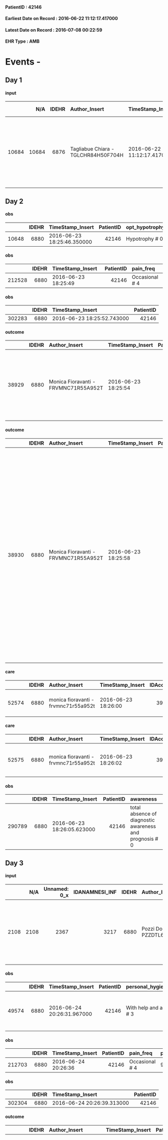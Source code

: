 
#### PatientID : 42146
#### Earliest Date on Record : 2016-06-22 11:12:17.417000
#### Latest Date on Record : 2016-07-08 00:22:59
#### EHR Type : AMB

# Events - 

## Day 1

#### input
|       |    N/A |   IDEHR | Author_Insert                       | TimeStamp_Insert           | EHRType   |   PatientID |   IDDigitalSignDocument | persone_vicine   |   Unnamed: 0_x.1 |   IDANAMNESI_SOCIALE | Patient   | FamigliaAltro   | Paziente_T   | FamigliaAltro_T   |   Non_Rilevabile_x.1 | Note_Non_Rilevabile_x.1   | opt_Problemi   | Note_I                                          | chk_contr_sintomi   | opt_paziente_a   | opt_famiglia_a   | opt_adeguatezza   | opt_paziente_solo   | opt_presente_assente   | Presenza_minori   | Caregiver_principale   | opt_capacita     | ds_familiari_coinv                                                                                                                              | opt_necessario   | opt_presente   | opt_risorse_ec   | opt_paziente_psi   | opt_Ins_vol   | opt_esenzione   | opt_inv_civile   |   invalidita_perc |   ds_codice_es | Needs     | Fragility   | opt_disponibilita_f   | opt_indennita_acc   | opt_legge   | opt_famiglia_psi   | opt_disponibilit_paz   |
|------:|-------:|--------:|:------------------------------------|:---------------------------|:----------|------------:|------------------------:|:-----------------|-----------------:|---------------------:|:----------|:----------------|:-------------|:------------------|---------------------:|:--------------------------|:---------------|:------------------------------------------------|:--------------------|:-----------------|:-----------------|:------------------|:--------------------|:-----------------------|:------------------|:-----------------------|:-----------------|:------------------------------------------------------------------------------------------------------------------------------------------------|:-----------------|:---------------|:-----------------|:-------------------|:--------------|:----------------|:-----------------|------------------:|---------------:|:----------|:------------|:----------------------|:--------------------|:------------|:-------------------|:-----------------------|
| 10684 |  10684 |    6876 | Tagliabue Chiara - TGLCHR84H50F704H | 2016-06-22 11:12:17.417000 | AMB       |       42146 |                  403131 | N/A              |             3544 |                 2302 | No#0      | Si#1            | No#0         | Si#1              |                    0 | NR                        | Si#1           | La paziente sa di avere un problema di calcoli. | controllo sintomi#0 | Indefinite#2     | Congruenti#1     | Si#1              | Si#1                | Presente#1             | No#0              | caregiver              | Incrementabile#1 | Due figli: Antonella, coniugata con figli, vive a Lissone e collabora all'assistenza, Giorgio abita nello stesso stabile, lavora a tempo pieno. | Si#1             | Si#1           | Adeguate#1       | No#0               | No#0          | Si#1            | Si#1             |               100 |             48 | Clinici#0 | nessuna#0   | Si#1                  | No#0                | No#0        | No#0               | Si#1                   |


## Day 2

#### obs
|       |   IDEHR | TimeStamp_Insert           |   PatientID | opt_hypotrophy   | chk_eloquence     | asthenia     | cachexia     | body_temp    | agitation_behavior_freq   | mood        | cognitive_state           |
|------:|--------:|:---------------------------|------------:|:-----------------|:------------------|:-------------|:-------------|:-------------|:--------------------------|:------------|:--------------------------|
| 10648 |    6880 | 2016-06-23 18:25:46.350000 |       42146 | Hypotrophy # 0   | fluent speech # 0 | Moderate # 2 | cachexia # 0 | Apyrexia # 0 | quiet # 0                 | Apathy # 00 | continuously confused # 1 |

#### obs
|        |   IDEHR | TimeStamp_Insert    |   PatientID | pain_freq      |
|-------:|--------:|:--------------------|------------:|:---------------|
| 212528 |    6880 | 2016-06-23 18:25:49 |       42146 | Occasional # 4 |

#### obs
|        |   IDEHR | TimeStamp_Insert           |   PatientID |
|-------:|--------:|:---------------------------|------------:|
| 302283 |    6880 | 2016-06-23 18:25:52.743000 |       42146 |

#### outcome
|       |   IDEHR | Author_Insert                        | TimeStamp_Insert    |   PatientID |   IDDigitalSignDocument |   IDPAI_VIDAS | opt_problem                           |   opt_problem_num | opt_obiettivo                                                           |   opt_obiettivo_num | opt_stato_problema   |   opt_stato_problema_num | opt_interventi                                                                                                                        |   opt_interventi_num |
|------:|--------:|:-------------------------------------|:--------------------|------------:|------------------------:|--------------:|:--------------------------------------|------------------:|:------------------------------------------------------------------------|--------------------:|:---------------------|-------------------------:|:--------------------------------------------------------------------------------------------------------------------------------------|---------------------:|
| 38929 |    6880 | Monica Fioravanti - FRVMNC71R55A952T | 2016-06-23 18:25:54 |       42146 |                  404931 |         41010 | Nutrition / Hydration inadequate # 34 |                 4 | The patient does not avr√ † ¬ † episodes of emesis and / or nausea # 72 |                   4 | Open Problem # 1     |                        1 | PAI implementation - Putting the patient in a safe position # 600; Counseling - Sharing with the caregiver the therapeutic path # 606 |                    4 |

#### outcome
|       |   IDEHR | Author_Insert                        | TimeStamp_Insert    |   PatientID |   IDDigitalSignDocument |   IDPAI_VIDAS | opt_problem                                                            |   opt_problem_num | opt_obiettivo                                               |   opt_obiettivo_num | opt_stato_problema   |   opt_stato_problema_num | opt_interventi                                                                                                                                                                                                                                                                                                                                                                                                |   opt_interventi_num |
|------:|--------:|:-------------------------------------|:--------------------|------------:|------------------------:|--------------:|:-----------------------------------------------------------------------|------------------:|:------------------------------------------------------------|--------------------:|:---------------------|-------------------------:|:--------------------------------------------------------------------------------------------------------------------------------------------------------------------------------------------------------------------------------------------------------------------------------------------------------------------------------------------------------------------------------------------------------------|---------------------:|
| 38930 |    6880 | Monica Fioravanti - FRVMNC71R55A952T | 2016-06-23 18:25:58 |       42146 |                  404932 |         41011 | Alteration of comfort associated with chronic pain and / or acute # 29 |                 2 | The patient riferir√ † ¬ † a satisfactory pain control # 56 |                   1 | Open Problem # 1     |                        1 | Implementation PAI - Administer drugs correctly according to prescription # 442; Implementation of PAI - Evaluate the effectiveness of drug administration # 443; Counseling - Share with the caregiver the therapeutic path # 445; Educational - educate the caregiver / patient to recognize / treat the symptom # 446; Informational - Informing the patient / caregiver of the need to maintain QoL # 448 |                    4 |

#### care
|       |   IDEHR | Author_Insert                        | TimeStamp_Insert    |   IDAccess | EHRType   |   PatientID |   IDTERAPIE_OUTPAT_VIDAS | ds_dose   | opt_via_di_somm   | ds_ora   | dt_data_inizio      |   opt_pregressa |   opt_somm_terapia |   opt_estemporanea |   opt_termina |   opt_somm_in_pompa | opt_farmaco                                   |
|------:|--------:|:-------------------------------------|:--------------------|-----------:|:----------|------------:|-------------------------:|:----------|:------------------|:---------|:--------------------|----------------:|-------------------:|-------------------:|--------------:|--------------------:|:----------------------------------------------|
| 52574 |    6880 | monica fioravanti - frvmnc71r55a952t | 2016-06-23 18:26:00 |      39057 | amb       |       42146 |                    30180 | 1 cp      | oral # 0 = 0      | 21 # 21  | 2016-06-23 00:00:00 |               0 |                  0 |                  0 |             0 |                   0 | hydroxyzine (atarax 25 mg tablets rev) # 1879 |

#### care
|       |   IDEHR | Author_Insert                        | TimeStamp_Insert    |   IDAccess | EHRType   |   PatientID |   IDTERAPIE_OUTPAT_VIDAS | ds_dose   | opt_via_di_somm   | ds_ora          | dt_data_inizio      |   opt_pregressa |   opt_somm_terapia |   opt_estemporanea |   opt_termina |   opt_somm_in_pompa | opt_farmaco                                               |
|------:|--------:|:-------------------------------------|:--------------------|-----------:|:----------|------------:|-------------------------:|:----------|:------------------|:----------------|:--------------------|----------------:|-------------------:|-------------------:|--------------:|--------------------:|:----------------------------------------------------------|
| 52575 |    6880 | monica fioravanti - frvmnc71r55a952t | 2016-06-23 18:26:02 |      39057 | amb       |       42146 |                    30181 | 1 cp      | oral # 0 = 0      | 09 # 9; 21 # 21 | 2016-06-23 00:00:00 |               0 |                  0 |                  0 |             0 |                   0 | oxycodone / naloxone (targin 10 + 5 mg tablets rp) # 1622 |

#### obs
|        |   IDEHR | TimeStamp_Insert           |   PatientID | awareness                                               |
|-------:|--------:|:---------------------------|------------:|:--------------------------------------------------------|
| 290789 |    6880 | 2016-06-23 18:26:05.623000 |       42146 | total absence of diagnostic awareness and prognosis # 0 |


## Day 3

#### input
|      |    N/A |   Unnamed: 0_x |   IDANAMNESI_INF |   IDEHR | Author_Insert                      | TimeStamp_Insert           |   IDAccess | EHRType   |   PatientID |   IDDigitalSignDocument |   Non_Rilevabile_x | Note_Non_Rilevabile_x   | cognitivo_percettivo                                                       | perc_salute                                                                                                                           | Perception   | persone_vicine   | Religion     |
|-----:|-------:|---------------:|-----------------:|--------:|:-----------------------------------|:---------------------------|-----------:|:----------|------------:|------------------------:|-------------------:|:------------------------|:---------------------------------------------------------------------------|:--------------------------------------------------------------------------------------------------------------------------------------|:-------------|:-----------------|:-------------|
| 2108 |   2108 |           2367 |             3217 |    6880 | Pozzi Donatella - PZZDTL62C59F704C | 2016-06-24 20:26:27.693000 |      39223 | AMB       |       42146 |                  406293 |                  0 | NR                      | confusion # 1, # 2 disorientation slowdown ideo-motor # 4; memory loss # 5 | perdit√ † Performance # 0; perdit√ weight † # 1; increase dell'affaticabilit√ † # 2; increased asthenia # 3; # 4 episodes of wheezing | Apathy # 1   | N/A              | Catholic # 0 |

#### obs
|       |   IDEHR | TimeStamp_Insert           |   PatientID | personal_hygiene       | urine_elimination   | mobility        | speech            | memory_deficit      | cognitive_deficit        | active_diuresis     | asthenia     | motor_performance                                                                           | body_temp    | mood        | diet            | cognitive_state          | feces_elimination   | consumption_help   |
|------:|--------:|:---------------------------|------------:|:-----------------------|:--------------------|:----------------|:------------------|:--------------------|:-------------------------|:--------------------|:-------------|:--------------------------------------------------------------------------------------------|:-------------|:------------|:----------------|:-------------------------|:--------------------|:-------------------|
| 49574 |    6880 | 2016-06-24 20:26:31.967000 |       42146 | With help and aids # 3 | Independent # 0     | Independent # 0 | fluent speech # 0 | memory deficits # 0 | cognitive impairment 0 # | active diuresis # 0 | Moderate # 1 | 50% - Patient requiring frequent medical care and pu√≤ pi√π stay up for 50% of the day # 05 | Apyrexia # 0 | Apathy # 00 | Homogenized # 2 | confused - sometimes # 0 | With help # 2       | help with # 2      |

#### obs
|        |   IDEHR | TimeStamp_Insert    |   PatientID | pain_freq      | pain_relief   |
|-------:|--------:|:--------------------|------------:|:---------------|:--------------|
| 212703 |    6880 | 2016-06-24 20:26:36 |       42146 | Occasional # 4 | 90% # 9       |

#### obs
|        |   IDEHR | TimeStamp_Insert           |   PatientID |
|-------:|--------:|:---------------------------|------------:|
| 302304 |    6880 | 2016-06-24 20:26:39.313000 |       42146 |

#### outcome
|       |   IDEHR | Author_Insert                      | TimeStamp_Insert    |   PatientID |   IDDigitalSignDocument |   IDPAI_VIDAS | opt_problem                                                            |   opt_problem_num | opt_obiettivo                                               |   opt_obiettivo_num | ds_note         | opt_stato_problema   |   opt_stato_problema_num | opt_interventi                                                                                                                                                                                                                                                                                                                                                                                                |   opt_interventi_num |
|------:|--------:|:-----------------------------------|:--------------------|------------:|------------------------:|--------------:|:-----------------------------------------------------------------------|------------------:|:------------------------------------------------------------|--------------------:|:----------------|:---------------------|-------------------------:|:--------------------------------------------------------------------------------------------------------------------------------------------------------------------------------------------------------------------------------------------------------------------------------------------------------------------------------------------------------------------------------------------------------------|---------------------:|
| 39186 |    6880 | Pozzi Donatella - PZZDTL62C59F704C | 2016-06-24 20:26:41 |       42146 |                  406297 |         41267 | Alteration of comfort associated with chronic pain and / or acute # 29 |                 2 | The patient riferir√ † ¬ † a satisfactory pain control # 56 |                   1 | to be monitored | Open Problem # 1     |                        1 | Implementation PAI - Administer drugs correctly according to prescription # 442; Implementation of PAI - Evaluate the effectiveness of drug administration # 443; Counseling - Share with the caregiver the therapeutic path # 445; Educational - educate the caregiver / patient to recognize / treat the symptom # 446; Informational - Informing the patient / caregiver of the need to maintain QoL # 448 |                    4 |

#### outcome
|       |   IDEHR | Author_Insert                      | TimeStamp_Insert    |   PatientID |   IDDigitalSignDocument |   IDPAI_VIDAS | opt_problem                           |   opt_problem_num | opt_obiettivo                                                           |   opt_obiettivo_num | ds_note         | opt_stato_problema   |   opt_stato_problema_num | opt_interventi                                                                                                                        |   opt_interventi_num |
|------:|--------:|:-----------------------------------|:--------------------|------------:|------------------------:|--------------:|:--------------------------------------|------------------:|:------------------------------------------------------------------------|--------------------:|:----------------|:---------------------|-------------------------:|:--------------------------------------------------------------------------------------------------------------------------------------|---------------------:|
| 39187 |    6880 | Pozzi Donatella - PZZDTL62C59F704C | 2016-06-24 20:26:44 |       42146 |                  406298 |         41268 | Nutrition / Hydration inadequate # 34 |                 4 | The patient does not avr√ † ¬ † episodes of emesis and / or nausea # 72 |                   4 | aim to optimize | Open Problem # 1     |                        1 | PAI implementation - Putting the patient in a safe position # 600; Counseling - Sharing with the caregiver the therapeutic path # 606 |                    4 |

#### obs
|        |   IDEHR | TimeStamp_Insert           |   PatientID | awareness                                               |
|-------:|--------:|:---------------------------|------------:|:--------------------------------------------------------|
| 290816 |    6880 | 2016-06-24 20:26:47.973000 |       42146 | total absence of diagnostic awareness and prognosis # 0 |


## Day 6

#### obs
|       |   IDEHR | TimeStamp_Insert           |   PatientID | opt_hypotrophy   | chk_eloquence     | asthenia     | cachexia     | body_temp    | agitation_behavior_freq   | mood        | cognitive_state           |
|------:|--------:|:---------------------------|------------:|:-----------------|:------------------|:-------------|:-------------|:-------------|:--------------------------|:------------|:--------------------------|
| 10748 |    6880 | 2016-06-27 16:00:21.100000 |       42146 | Hypotrophy # 0   | fluent speech # 0 | Moderate # 2 | cachexia # 0 | Apyrexia # 0 | quiet # 0                 | Apathy # 00 | continuously confused # 1 |

#### obs
|        |   IDEHR | TimeStamp_Insert    |   PatientID | pain_freq      | pain_relief   |
|-------:|--------:|:--------------------|------------:|:---------------|:--------------|
| 212929 |    6880 | 2016-06-27 16:00:24 |       42146 | Occasional # 4 | 90% # 9       |

#### obs
|        |   IDEHR | TimeStamp_Insert           |   PatientID |
|-------:|--------:|:---------------------------|------------:|
| 302318 |    6880 | 2016-06-27 16:00:27.900000 |       42146 |

#### outcome
|       |   IDEHR | Author_Insert                        | TimeStamp_Insert    |   PatientID |   IDDigitalSignDocument |   IDPAI_VIDAS | opt_problem                           |   opt_problem_num | opt_obiettivo                                                           |   opt_obiettivo_num | ds_note         | opt_stato_problema   |   opt_stato_problema_num | opt_interventi                                                                                                                        |   opt_interventi_num |
|------:|--------:|:-------------------------------------|:--------------------|------------:|------------------------:|--------------:|:--------------------------------------|------------------:|:------------------------------------------------------------------------|--------------------:|:----------------|:---------------------|-------------------------:|:--------------------------------------------------------------------------------------------------------------------------------------|---------------------:|
| 39405 |    6880 | Monica Fioravanti - FRVMNC71R55A952T | 2016-06-27 16:00:31 |       42146 |                  408166 |         41487 | Nutrition / Hydration inadequate # 34 |                 4 | The patient does not avr√ † ¬ † episodes of emesis and / or nausea # 72 |                   4 | aim to optimize | Open Problem # 1     |                        1 | PAI implementation - Putting the patient in a safe position # 600; Counseling - Sharing with the caregiver the therapeutic path # 606 |                    4 |

#### outcome
|       |   IDEHR | Author_Insert                        | TimeStamp_Insert    |   PatientID |   IDDigitalSignDocument |   IDPAI_VIDAS | opt_problem                                                            |   opt_problem_num | opt_obiettivo                                               |   opt_obiettivo_num | ds_note         | opt_stato_problema   |   opt_stato_problema_num | opt_interventi                                                                                                                                                                                                                                                                                                                                                                                                |   opt_interventi_num |
|------:|--------:|:-------------------------------------|:--------------------|------------:|------------------------:|--------------:|:-----------------------------------------------------------------------|------------------:|:------------------------------------------------------------|--------------------:|:----------------|:---------------------|-------------------------:|:--------------------------------------------------------------------------------------------------------------------------------------------------------------------------------------------------------------------------------------------------------------------------------------------------------------------------------------------------------------------------------------------------------------|---------------------:|
| 39406 |    6880 | Monica Fioravanti - FRVMNC71R55A952T | 2016-06-27 16:00:34 |       42146 |                  408167 |         41488 | Alteration of comfort associated with chronic pain and / or acute # 29 |                 2 | The patient riferir√ † ¬ † a satisfactory pain control # 56 |                   1 | to be monitored | Open Problem # 1     |                        1 | Implementation PAI - Administer drugs correctly according to prescription # 442; Implementation of PAI - Evaluate the effectiveness of drug administration # 443; Counseling - Share with the caregiver the therapeutic path # 445; Educational - educate the caregiver / patient to recognize / treat the symptom # 446; Informational - Informing the patient / caregiver of the need to maintain QoL # 448 |                    4 |

#### obs
|        |   IDEHR | TimeStamp_Insert           |   PatientID |
|-------:|--------:|:---------------------------|------------:|
| 290852 |    6880 | 2016-06-27 16:00:37.233000 |       42146 |


## Day 7

#### obs
|       |   IDEHR | TimeStamp_Insert           |   PatientID | personal_hygiene       | urine_elimination   | mobility        | speech            | memory_deficit      | cognitive_deficit        | active_diuresis     | asthenia   | cachexia     | motor_performance                                                                           | body_temp    | mood        | diet            | cognitive_state          | feces_elimination   | consumption_help   |
|------:|--------:|:---------------------------|------------:|:-----------------------|:--------------------|:----------------|:------------------|:--------------------|:-------------------------|:--------------------|:-----------|:-------------|:--------------------------------------------------------------------------------------------|:-------------|:------------|:----------------|:-------------------------|:--------------------|:-------------------|
| 49739 |    6880 | 2016-06-28 17:14:18.353000 |       42146 | With help and aids # 3 | Independent # 0     | Independent # 0 | fluent speech # 0 | memory deficits # 0 | cognitive impairment 0 # | active diuresis # 0 | Severe # 2 | cachexia # 0 | 50% - Patient requiring frequent medical care and pu√≤ pi√π stay up for 50% of the day # 05 | Apyrexia # 0 | Apathy # 00 | Homogenized # 2 | confused - sometimes # 0 | With help # 2       | help with # 2      |

#### obs
|        |   IDEHR | TimeStamp_Insert    |   PatientID | pain_freq      | pain_relief   |
|-------:|--------:|:--------------------|------------:|:---------------|:--------------|
| 213116 |    6880 | 2016-06-28 17:14:23 |       42146 | Occasional # 4 | 90% # 9       |

#### obs
|        |   IDEHR | TimeStamp_Insert           |   PatientID |
|-------:|--------:|:---------------------------|------------:|
| 302351 |    6880 | 2016-06-28 17:14:28.837000 |       42146 |

#### outcome
|       |   IDEHR | Author_Insert                      | TimeStamp_Insert    |   PatientID |   IDDigitalSignDocument |   IDPAI_VIDAS | opt_problem          |   opt_problem_num | opt_obiettivo                                       |   opt_obiettivo_num | ds_note                                                                               | opt_stato_problema   |   opt_stato_problema_num | opt_interventi                                                                                                                                                                                                                                                                                                                                                                                                                                                                                                                                                           |   opt_interventi_num |
|------:|--------:|:-----------------------------------|:--------------------|------------:|------------------------:|--------------:|:---------------------|------------------:|:----------------------------------------------------|--------------------:|:--------------------------------------------------------------------------------------|:---------------------|-------------------------:|:-------------------------------------------------------------------------------------------------------------------------------------------------------------------------------------------------------------------------------------------------------------------------------------------------------------------------------------------------------------------------------------------------------------------------------------------------------------------------------------------------------------------------------------------------------------------------|---------------------:|
| 39700 |    6880 | Pozzi Donatella - PZZDTL62C59F704C | 2016-06-28 17:14:34 |       42146 |                  409671 |         41782 | Alteration hive # 33 |                 4 | The patient scaricher√ † ¬ † once every 3 days # 70 |                   4 | Patient autonomy is manually helps to eliminate fecal impaction sitting on the toilet | Open Problem # 1     |                        1 | Implementation PAI - Increase hydration per os # 576; Implementation of PAI - Therapeutic adjustment # 577; Implementation of PAI - Position the patient on the comfortable / accompany the patient in the bathroom / position the bedridden patient to facilitate defecation # 581; Implementation PAI - Make evacuative enema after three days of alvo closed to the stool # 582; Informative - Inform the patient on the necessity of the enema every 3 days # 586; Educational - Educate the caregiver / patient to the recognition / treatment of the symptom # 585 |                    4 |

#### outcome
|       |   IDEHR | Author_Insert                      | TimeStamp_Insert    |   PatientID |   IDDigitalSignDocument |   IDPAI_VIDAS | opt_problem                                                            |   opt_problem_num | opt_obiettivo                                               |   opt_obiettivo_num | ds_note         | opt_stato_problema   |   opt_stato_problema_num | opt_interventi                                                                                                                                                                                                                                                                                                                                                                                                |   opt_interventi_num |
|------:|--------:|:-----------------------------------|:--------------------|------------:|------------------------:|--------------:|:-----------------------------------------------------------------------|------------------:|:------------------------------------------------------------|--------------------:|:----------------|:---------------------|-------------------------:|:--------------------------------------------------------------------------------------------------------------------------------------------------------------------------------------------------------------------------------------------------------------------------------------------------------------------------------------------------------------------------------------------------------------|---------------------:|
| 39701 |    6880 | Pozzi Donatella - PZZDTL62C59F704C | 2016-06-28 17:14:37 |       42146 |                  409672 |         41783 | Alteration of comfort associated with chronic pain and / or acute # 29 |                 2 | The patient riferir√ † ¬ † a satisfactory pain control # 56 |                   1 | to be monitored | Open Problem # 1     |                        1 | Implementation PAI - Administer drugs correctly according to prescription # 442; Implementation of PAI - Evaluate the effectiveness of drug administration # 443; Counseling - Share with the caregiver the therapeutic path # 445; Educational - educate the caregiver / patient to recognize / treat the symptom # 446; Informational - Informing the patient / caregiver of the need to maintain QoL # 448 |                    4 |

#### outcome
|       |   IDEHR | Author_Insert                      | TimeStamp_Insert    |   PatientID |   IDDigitalSignDocument |   IDPAI_VIDAS | opt_problem                           |   opt_problem_num | opt_obiettivo                                                           |   opt_obiettivo_num | ds_note         | opt_stato_problema   |   opt_stato_problema_num | opt_interventi                                                                                                                        |   opt_interventi_num |
|------:|--------:|:-----------------------------------|:--------------------|------------:|------------------------:|--------------:|:--------------------------------------|------------------:|:------------------------------------------------------------------------|--------------------:|:----------------|:---------------------|-------------------------:|:--------------------------------------------------------------------------------------------------------------------------------------|---------------------:|
| 39702 |    6880 | Pozzi Donatella - PZZDTL62C59F704C | 2016-06-28 17:14:44 |       42146 |                  409673 |         41784 | Nutrition / Hydration inadequate # 34 |                 4 | The patient does not avr√ † ¬ † episodes of emesis and / or nausea # 72 |                   4 | aim to optimize | Open Problem # 1     |                        1 | PAI implementation - Putting the patient in a safe position # 600; Counseling - Sharing with the caregiver the therapeutic path # 606 |                    4 |

#### obs
|        |   IDEHR | TimeStamp_Insert           |   PatientID |
|-------:|--------:|:---------------------------|------------:|
| 290878 |    6880 | 2016-06-28 17:14:47.167000 |       42146 |

#### input
|      |    N/A |   IDEHR | Author_Insert                        | TimeStamp_Insert    |   IDAccess | EHRType   |   PatientID |   IDDigitalSignDocument | persone_vicine   |   Unnamed: 0_y |   IDANAMNESI_MED |   Non_Rilevabile_y | Note_Non_Rilevabile_y   | opt_consapevolezza                                     | diagnosis                                                      |
|-----:|-------:|--------:|:-------------------------------------|:--------------------|-----------:|:----------|------------:|------------------------:|:-----------------|---------------:|-----------------:|-------------------:|:------------------------|:-------------------------------------------------------|:---------------------------------------------------------------|
| 6570 |   6570 |    6880 | Monica Fioravanti - FRVMNC71R55A952T | 2016-06-29 08:20:27 |      39557 | AMB       |       42146 |                  410092 | N/A              |           6546 |             4574 |                  0 | NR                      | Total absence of diagnosis and prognosis awareness # 1 | recente sospetto presenza npl pancreas in grave demenza senile |

#### input
|       |    N/A |   IDEHR | Author_Insert                        | TimeStamp_Insert    |   IDAccess | EHRType   |   PatientID |   IDDigitalSignDocument | persone_vicine   |   Unnamed: 0_y.1 |   IDDIAGNOSI_ICD |   Non_Rilevabile_y.1 | Note_Non_Rilevabile_y.1   | I_ICD                                               | II_ICD                                      | III_ICD               | I_Anno   | III_Anno   |
|------:|-------:|--------:|:-------------------------------------|:--------------------|-----------:|:----------|------------:|------------------------:|:-----------------|-----------------:|-----------------:|---------------------:|:--------------------------|:----------------------------------------------------|:--------------------------------------------|:----------------------|:---------|:-----------|
| 15955 |  15955 |    6880 | Monica Fioravanti - FRVMNC71R55A952T | 2016-06-29 08:20:29 |      39557 | AMB       |       42146 |                  410093 | N/A              |             1516 |             1516 |                    0 | NR                        | 1570 - Tumori maligni della testa del pancreas#2056 | 2900 - Demenza senile - non complicata#2317 | 7994 - Cachessia#2765 | 2016#56  | 2016#56    |


## Day 9

#### obs
|       |   IDEHR | TimeStamp_Insert           |   PatientID | opt_hypotrophy   | chk_eloquence     | anorexia     | asthenia   | cachexia     | body_temp    | agitation_behavior_freq   | mood                                                | cognitive_state           |
|------:|--------:|:---------------------------|------------:|:-----------------|:------------------|:-------------|:-----------|:-------------|:-------------|:--------------------------|:----------------------------------------------------|:--------------------------|
| 10866 |    6880 | 2016-06-30 17:10:36.493000 |       42146 | Hypotrophy # 0   | fluent speech # 0 | Anorexia # 0 | Severe # 3 | cachexia # 0 | Apyrexia # 0 | quiet # 0                 | Apathy # 00; # 03 demoralization; helplessness # 10 | continuously confused # 1 |

#### obs
|        |   IDEHR | TimeStamp_Insert    |   PatientID | pain_freq      | pain_relief   |
|-------:|--------:|:--------------------|------------:|:---------------|:--------------|
| 213419 |    6880 | 2016-06-30 17:10:39 |       42146 | Occasional # 4 | 90% # 9       |

#### outcome
|       |   IDEHR | Author_Insert                        | TimeStamp_Insert    |   PatientID |   IDDigitalSignDocument |   IDPAI_VIDAS | opt_problem                           |   opt_problem_num | opt_obiettivo                                                           |   opt_obiettivo_num | ds_note         | opt_stato_problema   |   opt_stato_problema_num | opt_interventi                                                                                                                        |   opt_interventi_num |
|------:|--------:|:-------------------------------------|:--------------------|------------:|------------------------:|--------------:|:--------------------------------------|------------------:|:------------------------------------------------------------------------|--------------------:|:----------------|:---------------------|-------------------------:|:--------------------------------------------------------------------------------------------------------------------------------------|---------------------:|
| 40042 |    6880 | Monica Fioravanti - FRVMNC71R55A952T | 2016-06-30 17:10:43 |       42146 |                  411942 |         42126 | Nutrition / Hydration inadequate # 34 |                 4 | The patient does not avr√ † ¬ † episodes of emesis and / or nausea # 72 |                   4 | aim to optimize | Open Problem # 1     |                        1 | PAI implementation - Putting the patient in a safe position # 600; Counseling - Sharing with the caregiver the therapeutic path # 606 |                    4 |

#### outcome
|       |   IDEHR | Author_Insert                        | TimeStamp_Insert    |   PatientID |   IDDigitalSignDocument |   IDPAI_VIDAS | opt_problem                                                            |   opt_problem_num | opt_obiettivo                                               |   opt_obiettivo_num | ds_note         | opt_stato_problema   |   opt_stato_problema_num | opt_interventi                                                                                                                                                                                                                                                                                                                                                                                                |   opt_interventi_num |
|------:|--------:|:-------------------------------------|:--------------------|------------:|------------------------:|--------------:|:-----------------------------------------------------------------------|------------------:|:------------------------------------------------------------|--------------------:|:----------------|:---------------------|-------------------------:|:--------------------------------------------------------------------------------------------------------------------------------------------------------------------------------------------------------------------------------------------------------------------------------------------------------------------------------------------------------------------------------------------------------------|---------------------:|
| 40043 |    6880 | Monica Fioravanti - FRVMNC71R55A952T | 2016-06-30 17:10:45 |       42146 |                  411943 |         42127 | Alteration of comfort associated with chronic pain and / or acute # 29 |                 2 | The patient riferir√ † ¬ † a satisfactory pain control # 56 |                   1 | to be monitored | Open Problem # 1     |                        1 | Implementation PAI - Administer drugs correctly according to prescription # 442; Implementation of PAI - Evaluate the effectiveness of drug administration # 443; Counseling - Share with the caregiver the therapeutic path # 445; Educational - educate the caregiver / patient to recognize / treat the symptom # 446; Informational - Informing the patient / caregiver of the need to maintain QoL # 448 |                    4 |

#### outcome
|       |   IDEHR | Author_Insert                        | TimeStamp_Insert    |   PatientID |   IDDigitalSignDocument |   IDPAI_VIDAS | opt_problem          |   opt_problem_num | opt_obiettivo                                       |   opt_obiettivo_num | ds_note                                                                               | opt_stato_problema   |   opt_stato_problema_num | opt_interventi                                                                                                                                                                                                                                                                                                                                                                                                                                                                                                                                                           |   opt_interventi_num |
|------:|--------:|:-------------------------------------|:--------------------|------------:|------------------------:|--------------:|:---------------------|------------------:|:----------------------------------------------------|--------------------:|:--------------------------------------------------------------------------------------|:---------------------|-------------------------:|:-------------------------------------------------------------------------------------------------------------------------------------------------------------------------------------------------------------------------------------------------------------------------------------------------------------------------------------------------------------------------------------------------------------------------------------------------------------------------------------------------------------------------------------------------------------------------|---------------------:|
| 40044 |    6880 | Monica Fioravanti - FRVMNC71R55A952T | 2016-06-30 17:10:48 |       42146 |                  411944 |         42128 | Alteration hive # 33 |                 4 | The patient scaricher√ † ¬ † once every 3 days # 70 |                   4 | Patient autonomy is manually helps to eliminate fecal impaction sitting on the toilet | Open Problem # 1     |                        1 | Implementation PAI - Increase hydration per os # 576; Implementation of PAI - Therapeutic adjustment # 577; Implementation of PAI - Position the patient on the comfortable / accompany the patient in the bathroom / position the bedridden patient to facilitate defecation # 581; Implementation PAI - Make evacuative enema after three days of alvo closed to the stool # 582; Informative - Inform the patient on the necessity of the enema every 3 days # 586; Educational - Educate the caregiver / patient to the recognition / treatment of the symptom # 585 |                    4 |

#### obs
|        |   IDEHR | TimeStamp_Insert           |   PatientID |
|-------:|--------:|:---------------------------|------------:|
| 290929 |    6880 | 2016-06-30 17:10:51.400000 |       42146 |


## Day 10

#### obs
|       |   IDEHR | TimeStamp_Insert           |   PatientID | personal_hygiene   | urine_elimination   | mobility      | speech            | memory_deficit      | cognitive_deficit        | active_diuresis     | asthenia   | cachexia     | motor_performance                                                                           | body_temp    | mood                                | diet        | cognitive_state          | feces_elimination   | consumption_help   |
|------:|--------:|:---------------------------|------------:|:-------------------|:--------------------|:--------------|:------------------|:--------------------|:-------------------------|:--------------------|:-----------|:-------------|:--------------------------------------------------------------------------------------------|:-------------|:------------------------------------|:------------|:-------------------------|:--------------------|:-------------------|
| 49972 |    6880 | 2016-07-01 19:18:57.513000 |       42146 | Employee # 4       | With help # 2       | With help # 2 | fluent speech # 0 | memory deficits # 0 | cognitive impairment 0 # | active diuresis # 0 | Severe # 2 | cachexia # 0 | 50% - Patient requiring frequent medical care and pu√≤ pi√π stay up for 50% of the day # 05 | Apyrexia # 0 | Apathy # 00; closed in himself # 01 | Refused # 5 | confused - sometimes # 0 | With help # 2       | help with # 2      |

#### obs
|        |   IDEHR | TimeStamp_Insert    |   PatientID | pain_freq      | pain_relief   |
|-------:|--------:|:--------------------|------------:|:---------------|:--------------|
| 213606 |    6880 | 2016-07-01 19:19:00 |       42146 | Occasional # 4 | 90% # 9       |

#### obs
|        |   IDEHR | TimeStamp_Insert           |   PatientID |
|-------:|--------:|:---------------------------|------------:|
| 302413 |    6880 | 2016-07-01 19:19:03.797000 |       42146 |

#### outcome
|       |   IDEHR | Author_Insert                      | TimeStamp_Insert    |   PatientID |   IDDigitalSignDocument |   IDPAI_VIDAS | opt_problem                                                            |   opt_problem_num | opt_obiettivo                                               |   opt_obiettivo_num | ds_note         | opt_stato_problema   |   opt_stato_problema_num | opt_interventi                                                                                                                                                                                                                                                                                                                                                                                                |   opt_interventi_num |
|------:|--------:|:-----------------------------------|:--------------------|------------:|------------------------:|--------------:|:-----------------------------------------------------------------------|------------------:|:------------------------------------------------------------|--------------------:|:----------------|:---------------------|-------------------------:|:--------------------------------------------------------------------------------------------------------------------------------------------------------------------------------------------------------------------------------------------------------------------------------------------------------------------------------------------------------------------------------------------------------------|---------------------:|
| 40311 |    6880 | Pozzi Donatella - PZZDTL62C59F704C | 2016-07-01 19:19:06 |       42146 |                  413426 |         42396 | Alteration of comfort associated with chronic pain and / or acute # 29 |                 2 | The patient riferir√ † ¬ † a satisfactory pain control # 56 |                   1 | to be monitored | Open Problem # 1     |                        1 | Implementation PAI - Administer drugs correctly according to prescription # 442; Implementation of PAI - Evaluate the effectiveness of drug administration # 443; Counseling - Share with the caregiver the therapeutic path # 445; Educational - educate the caregiver / patient to recognize / treat the symptom # 446; Informational - Informing the patient / caregiver of the need to maintain QoL # 448 |                    4 |

#### outcome
|       |   IDEHR | Author_Insert                      | TimeStamp_Insert    |   PatientID |   IDDigitalSignDocument |   IDPAI_VIDAS | opt_problem                           |   opt_problem_num | opt_obiettivo                                                           |   opt_obiettivo_num | ds_note       | opt_stato_problema   |   opt_stato_problema_num | opt_interventi                                                                                                                        |   opt_interventi_num |
|------:|--------:|:-----------------------------------|:--------------------|------------:|------------------------:|--------------:|:--------------------------------------|------------------:|:------------------------------------------------------------------------|--------------------:|:--------------|:---------------------|-------------------------:|:--------------------------------------------------------------------------------------------------------------------------------------|---------------------:|
| 40312 |    6880 | Pozzi Donatella - PZZDTL62C59F704C | 2016-07-01 19:19:08 |       42146 |                  413427 |         42397 | Nutrition / Hydration inadequate # 34 |                 4 | The patient does not avr√ † ¬ † episodes of emesis and / or nausea # 72 |                   4 | in monitoring | Open Problem # 1     |                        1 | PAI implementation - Putting the patient in a safe position # 600; Counseling - Sharing with the caregiver the therapeutic path # 606 |                    4 |

#### outcome
|       |   IDEHR | Author_Insert                      | TimeStamp_Insert    |   PatientID |   IDDigitalSignDocument |   IDPAI_VIDAS | opt_problem          |   opt_problem_num | opt_obiettivo                                       |   opt_obiettivo_num | ds_note         | opt_stato_problema   |   opt_stato_problema_num | opt_interventi                                                                                                                                                                                                                                                                                                                                                                                                                                                                                                                                                           |   opt_interventi_num |
|------:|--------:|:-----------------------------------|:--------------------|------------:|------------------------:|--------------:|:---------------------|------------------:|:----------------------------------------------------|--------------------:|:----------------|:---------------------|-------------------------:|:-------------------------------------------------------------------------------------------------------------------------------------------------------------------------------------------------------------------------------------------------------------------------------------------------------------------------------------------------------------------------------------------------------------------------------------------------------------------------------------------------------------------------------------------------------------------------|---------------------:|
| 40313 |    6880 | Pozzi Donatella - PZZDTL62C59F704C | 2016-07-01 19:19:11 |       42146 |                  413428 |         42398 | Alteration hive # 33 |                 4 | The patient scaricher√ † ¬ † once every 3 days # 70 |                   4 | to be monitored | Open Problem # 1     |                        1 | Implementation PAI - Increase hydration per os # 576; Implementation of PAI - Therapeutic adjustment # 577; Implementation of PAI - Position the patient on the comfortable / accompany the patient in the bathroom / position the bedridden patient to facilitate defecation # 581; Implementation PAI - Make evacuative enema after three days of alvo closed to the stool # 582; Informative - Inform the patient on the necessity of the enema every 3 days # 586; Educational - Educate the caregiver / patient to the recognition / treatment of the symptom # 585 |                    4 |

#### obs
|        |   IDEHR | TimeStamp_Insert           |   PatientID |
|-------:|--------:|:---------------------------|------------:|
| 290949 |    6880 | 2016-07-01 19:19:14.750000 |       42146 |


## Day 11

#### obs
|       |   IDEHR | TimeStamp_Insert           |   PatientID | opt_hypotrophy   | chk_eloquence     | anorexia     | asthenia   | cachexia     | body_temp    | agitation_behavior_freq   | mood        | cognitive_state           |
|------:|--------:|:---------------------------|------------:|:-----------------|:------------------|:-------------|:-----------|:-------------|:-------------|:--------------------------|:------------|:--------------------------|
| 10912 |    6880 | 2016-07-02 14:42:18.357000 |       42146 | Hypotrophy # 0   | fluent speech # 0 | Anorexia # 0 | Severe # 3 | cachexia # 0 | Apyrexia # 0 | quiet # 0                 | Apathy # 00 | continuously confused # 1 |

#### obs
|        |   IDEHR | TimeStamp_Insert    |   PatientID | pain_freq      | pain_relief   |
|-------:|--------:|:--------------------|------------:|:---------------|:--------------|
| 213659 |    6880 | 2016-07-02 14:42:22 |       42146 | Occasional # 4 | 90% # 9       |

#### obs
|        |   IDEHR | TimeStamp_Insert           |   PatientID |
|-------:|--------:|:---------------------------|------------:|
| 290954 |    6880 | 2016-07-02 14:42:27.797000 |       42146 |


## Day 13

#### obs
|       |   IDEHR | TimeStamp_Insert           |   PatientID | opt_hypotrophy   | anorexia     | asthenia   | cachexia     | body_temp    | agitation_behavior_freq   | mood        | cognitive_state           |
|------:|--------:|:---------------------------|------------:|:-----------------|:-------------|:-----------|:-------------|:-------------|:--------------------------|:------------|:--------------------------|
| 10986 |    6880 | 2016-07-04 19:11:53.880000 |       42146 | Hypotrophy # 0   | Anorexia # 0 | Severe # 3 | cachexia # 0 | Apyrexia # 0 | quiet # 0                 | Apathy # 00 | continuously confused # 1 |

#### obs
|        |   IDEHR | TimeStamp_Insert    |   PatientID | pain_freq      | pain_relief   |
|-------:|--------:|:--------------------|------------:|:---------------|:--------------|
| 213897 |    6880 | 2016-07-04 19:11:57 |       42146 | Occasional # 4 | 90% # 9       |

#### outcome
|       |   IDEHR | Author_Insert                        | TimeStamp_Insert    |   PatientID |   IDDigitalSignDocument |   IDPAI_VIDAS | opt_problem                                                            |   opt_problem_num | opt_obiettivo                                               |   opt_obiettivo_num | ds_note         | opt_stato_problema   |   opt_stato_problema_num | opt_interventi                                                                                                                                                                                                                                                                                                                                                                                                |   opt_interventi_num |
|------:|--------:|:-------------------------------------|:--------------------|------------:|------------------------:|--------------:|:-----------------------------------------------------------------------|------------------:|:------------------------------------------------------------|--------------------:|:----------------|:---------------------|-------------------------:|:--------------------------------------------------------------------------------------------------------------------------------------------------------------------------------------------------------------------------------------------------------------------------------------------------------------------------------------------------------------------------------------------------------------|---------------------:|
| 40597 |    6880 | Monica Fioravanti - FRVMNC71R55A952T | 2016-07-04 19:11:59 |       42146 |                  415975 |         42683 | Alteration of comfort associated with chronic pain and / or acute # 29 |                 2 | The patient riferir√ † ¬ † a satisfactory pain control # 56 |                   1 | to be monitored | Open Problem # 1     |                        1 | Implementation PAI - Administer drugs correctly according to prescription # 442; Implementation of PAI - Evaluate the effectiveness of drug administration # 443; Counseling - Share with the caregiver the therapeutic path # 445; Educational - educate the caregiver / patient to recognize / treat the symptom # 446; Informational - Informing the patient / caregiver of the need to maintain QoL # 448 |                    4 |

#### outcome
|       |   IDEHR | Author_Insert                        | TimeStamp_Insert    |   PatientID |   IDDigitalSignDocument |   IDPAI_VIDAS | opt_problem                           |   opt_problem_num | opt_obiettivo                                                           |   opt_obiettivo_num | ds_note       | opt_stato_problema   |   opt_stato_problema_num | opt_interventi                                                                                                                        |   opt_interventi_num |
|------:|--------:|:-------------------------------------|:--------------------|------------:|------------------------:|--------------:|:--------------------------------------|------------------:|:------------------------------------------------------------------------|--------------------:|:--------------|:---------------------|-------------------------:|:--------------------------------------------------------------------------------------------------------------------------------------|---------------------:|
| 40598 |    6880 | Monica Fioravanti - FRVMNC71R55A952T | 2016-07-04 19:12:01 |       42146 |                  415976 |         42684 | Nutrition / Hydration inadequate # 34 |                 4 | The patient does not avr√ † ¬ † episodes of emesis and / or nausea # 72 |                   4 | in monitoring | Open Problem # 1     |                        1 | PAI implementation - Putting the patient in a safe position # 600; Counseling - Sharing with the caregiver the therapeutic path # 606 |                    4 |

#### outcome
|       |   IDEHR | Author_Insert                        | TimeStamp_Insert    |   PatientID |   IDDigitalSignDocument |   IDPAI_VIDAS | opt_problem          |   opt_problem_num | opt_obiettivo                                       |   opt_obiettivo_num | ds_note         | opt_stato_problema   |   opt_stato_problema_num | opt_interventi                                                                                                                                                                                                                                                                                                                                                                                                                                                                                                                                                           |   opt_interventi_num |
|------:|--------:|:-------------------------------------|:--------------------|------------:|------------------------:|--------------:|:---------------------|------------------:|:----------------------------------------------------|--------------------:|:----------------|:---------------------|-------------------------:|:-------------------------------------------------------------------------------------------------------------------------------------------------------------------------------------------------------------------------------------------------------------------------------------------------------------------------------------------------------------------------------------------------------------------------------------------------------------------------------------------------------------------------------------------------------------------------|---------------------:|
| 40599 |    6880 | Monica Fioravanti - FRVMNC71R55A952T | 2016-07-04 19:12:04 |       42146 |                  415977 |         42685 | Alteration hive # 33 |                 4 | The patient scaricher√ † ¬ † once every 3 days # 70 |                   4 | to be monitored | Open Problem # 1     |                        1 | Implementation PAI - Increase hydration per os # 576; Implementation of PAI - Therapeutic adjustment # 577; Implementation of PAI - Position the patient on the comfortable / accompany the patient in the bathroom / position the bedridden patient to facilitate defecation # 581; Implementation PAI - Make evacuative enema after three days of alvo closed to the stool # 582; Informative - Inform the patient on the necessity of the enema every 3 days # 586; Educational - Educate the caregiver / patient to the recognition / treatment of the symptom # 585 |                    4 |

#### care
|       |   IDEHR | Author_Insert                        | TimeStamp_Insert    |   IDAccess | EHRType   |   PatientID |   IDTERAPIE_OUTPAT_VIDAS | ds_dose   | opt_via_di_somm   | ds_ora       | dt_data_inizio      |   opt_pregressa |   opt_somm_terapia |   opt_estemporanea |   opt_termina |   opt_somm_in_pompa | opt_farmaco                                                         |
|------:|--------:|:-------------------------------------|:--------------------|-----------:|:----------|------------:|-------------------------:|:----------|:------------------|:-------------|:--------------------|----------------:|-------------------:|-------------------:|--------------:|--------------------:|:--------------------------------------------------------------------|
| 53612 |    6880 | monica fioravanti - frvmnc71r55a952t | 2016-07-04 19:12:06 |      40242 | amb       |       42146 |                    31220 | 1 cp      | oral # 0 = 0      | at need # 24 | 2016-07-04 00:00:00 |               0 |                  0 |                  0 |             0 |                   0 | oxycodone / acetaminophen (depalgos 10 + 325 mg tablets rev) # 1626 |

#### obs
|       |   IDEHR | TimeStamp_Insert           |   PatientID | personal_hygiene   | urine_elimination   | mobility      | speech            | memory_deficit      | cognitive_deficit        | asthenia   | cachexia     | motor_performance                                                                                | body_temp    | mood                                                | diet        | cognitive_state          | feces_elimination   | consumption_help   |
|------:|--------:|:---------------------------|------------:|:-------------------|:--------------------|:--------------|:------------------|:--------------------|:-------------------------|:-----------|:-------------|:-------------------------------------------------------------------------------------------------|:-------------|:----------------------------------------------------|:------------|:-------------------------|:--------------------|:-------------------|
| 50146 |    6880 | 2016-07-05 11:00:19.487000 |       42146 | Employee # 4       | With help # 2       | With help # 2 | fluent speech # 0 | memory deficits # 0 | cognitive impairment 0 # | Severe # 2 | cachexia # 0 | 40% - Patient incapacitated, it requires continuous care, bedridden for more 50% of the day # 04 | Apyrexia # 0 | Apathy # 00; # 01 closed in itself; serenit√ † # 14 | Refused # 5 | confused - sometimes # 0 | With help # 2       | help with # 2      |

#### obs
|        |   IDEHR | TimeStamp_Insert    |   PatientID | breath     | consolability                                 | body_language                             | facial_expression                       |
|-------:|--------:|:--------------------|------------:|:-----------|:----------------------------------------------|:------------------------------------------|:----------------------------------------|
| 274408 |    6880 | 2016-07-05 11:00:21 |       42146 | Normal 0 # | Distracted or reassured by voice or touch # 1 | Teso. nervous movements. Restlessness # 1 | Sad, anxious, contracted (frowning) # 1 |

#### outcome
|       |   IDEHR | Author_Insert                      | TimeStamp_Insert    |   PatientID |   IDDigitalSignDocument |   IDPAI_VIDAS | opt_problem                           |   opt_problem_num | opt_obiettivo                                                           |   opt_obiettivo_num | ds_note       | opt_stato_problema   |   opt_stato_problema_num | opt_interventi                                                                                                                        |   opt_interventi_num |
|------:|--------:|:-----------------------------------|:--------------------|------------:|------------------------:|--------------:|:--------------------------------------|------------------:|:------------------------------------------------------------------------|--------------------:|:--------------|:---------------------|-------------------------:|:--------------------------------------------------------------------------------------------------------------------------------------|---------------------:|
| 40657 |    6880 | Pozzi Donatella - PZZDTL62C59F704C | 2016-07-05 11:00:24 |       42146 |                  416389 |         42743 | Nutrition / Hydration inadequate # 34 |                 4 | The patient does not avr√ † ¬ † episodes of emesis and / or nausea # 72 |                   4 | in monitoring | Open Problem # 1     |                        1 | PAI implementation - Putting the patient in a safe position # 600; Counseling - Sharing with the caregiver the therapeutic path # 606 |                    4 |

#### outcome
|       |   IDEHR | Author_Insert                      | TimeStamp_Insert    |   PatientID |   IDDigitalSignDocument |   IDPAI_VIDAS | opt_problem          |   opt_problem_num | opt_obiettivo                                       |   opt_obiettivo_num | ds_note       | opt_stato_problema   |   opt_stato_problema_num | opt_interventi                                                                                                                                                                                                                                                                                                                                                                                                                                                                                                                                                           |   opt_interventi_num |
|------:|--------:|:-----------------------------------|:--------------------|------------:|------------------------:|--------------:|:---------------------|------------------:|:----------------------------------------------------|--------------------:|:--------------|:---------------------|-------------------------:|:-------------------------------------------------------------------------------------------------------------------------------------------------------------------------------------------------------------------------------------------------------------------------------------------------------------------------------------------------------------------------------------------------------------------------------------------------------------------------------------------------------------------------------------------------------------------------|---------------------:|
| 40658 |    6880 | Pozzi Donatella - PZZDTL62C59F704C | 2016-07-05 11:00:26 |       42146 |                  416390 |         42744 | Alteration hive # 33 |                 4 | The patient scaricher√ † ¬ † once every 3 days # 70 |                   4 | in monitoring | Open Problem # 1     |                        1 | Implementation PAI - Increase hydration per os # 576; Implementation of PAI - Therapeutic adjustment # 577; Implementation of PAI - Position the patient on the comfortable / accompany the patient in the bathroom / position the bedridden patient to facilitate defecation # 581; Implementation PAI - Make evacuative enema after three days of alvo closed to the stool # 582; Informative - Inform the patient on the necessity of the enema every 3 days # 586; Educational - Educate the caregiver / patient to the recognition / treatment of the symptom # 585 |                    4 |

#### outcome
|       |   IDEHR | Author_Insert                      | TimeStamp_Insert    |   PatientID |   IDDigitalSignDocument |   IDPAI_VIDAS | opt_problem                                                            |   opt_problem_num | opt_obiettivo                                               |   opt_obiettivo_num | ds_note         | opt_stato_problema   |   opt_stato_problema_num | opt_interventi                                                                                                                                                                                                                                                                                                                                                                                                |   opt_interventi_num |
|------:|--------:|:-----------------------------------|:--------------------|------------:|------------------------:|--------------:|:-----------------------------------------------------------------------|------------------:|:------------------------------------------------------------|--------------------:|:----------------|:---------------------|-------------------------:|:--------------------------------------------------------------------------------------------------------------------------------------------------------------------------------------------------------------------------------------------------------------------------------------------------------------------------------------------------------------------------------------------------------------|---------------------:|
| 40659 |    6880 | Pozzi Donatella - PZZDTL62C59F704C | 2016-07-05 11:00:28 |       42146 |                  416391 |         42745 | Alteration of comfort associated with chronic pain and / or acute # 29 |                 2 | The patient riferir√ † ¬ † a satisfactory pain control # 56 |                   1 | to be monitored | Open Problem # 1     |                        1 | Implementation PAI - Administer drugs correctly according to prescription # 442; Implementation of PAI - Evaluate the effectiveness of drug administration # 443; Counseling - Share with the caregiver the therapeutic path # 445; Educational - educate the caregiver / patient to recognize / treat the symptom # 446; Informational - Informing the patient / caregiver of the need to maintain QoL # 448 |                    4 |

#### obs
|        |   IDEHR | TimeStamp_Insert           |   PatientID |
|-------:|--------:|:---------------------------|------------:|
| 291012 |    6880 | 2016-07-05 11:00:31.943000 |       42146 |


## Day 14

#### obs
|       |   IDEHR | TimeStamp_Insert           |   PatientID | asthenia   | cachexia     | body_temp    | agitation_behavior_freq   | mood        | cognitive_state           |
|------:|--------:|:---------------------------|------------:|:-----------|:-------------|:-------------|:--------------------------|:------------|:--------------------------|
| 11040 |    6880 | 2016-07-06 10:05:32.483000 |       42146 | Severe # 3 | cachexia # 0 | Apyrexia # 0 | agitated at times # 2     | Apathy # 00 | continuously confused # 1 |

#### obs
|        |   IDEHR | TimeStamp_Insert    |   PatientID | pain_freq      | pain_relief   |
|-------:|--------:|:--------------------|------------:|:---------------|:--------------|
| 214095 |    6880 | 2016-07-06 10:05:36 |       42146 | Occasional # 4 | 90% # 9       |

#### outcome
|       |   IDEHR | Author_Insert                        | TimeStamp_Insert    |   PatientID |   IDDigitalSignDocument |   IDPAI_VIDAS | opt_problem                                                            |   opt_problem_num | opt_obiettivo                                               |   opt_obiettivo_num | ds_note         | opt_stato_problema   |   opt_stato_problema_num | opt_interventi                                                                                                                                                                                                                                                                                                                                                                                                |   opt_interventi_num |
|------:|--------:|:-------------------------------------|:--------------------|------------:|------------------------:|--------------:|:-----------------------------------------------------------------------|------------------:|:------------------------------------------------------------|--------------------:|:----------------|:---------------------|-------------------------:|:--------------------------------------------------------------------------------------------------------------------------------------------------------------------------------------------------------------------------------------------------------------------------------------------------------------------------------------------------------------------------------------------------------------|---------------------:|
| 40914 |    6880 | Monica Fioravanti - FRVMNC71R55A952T | 2016-07-06 10:05:38 |       42146 |                  417634 |         43001 | Alteration of comfort associated with chronic pain and / or acute # 29 |                 2 | The patient riferir√ † ¬ † a satisfactory pain control # 56 |                   1 | to be monitored | Open Problem # 1     |                        1 | Implementation PAI - Administer drugs correctly according to prescription # 442; Implementation of PAI - Evaluate the effectiveness of drug administration # 443; Counseling - Share with the caregiver the therapeutic path # 445; Educational - educate the caregiver / patient to recognize / treat the symptom # 446; Informational - Informing the patient / caregiver of the need to maintain QoL # 448 |                    4 |

#### outcome
|       |   IDEHR | Author_Insert                        | TimeStamp_Insert    |   PatientID |   IDDigitalSignDocument |   IDPAI_VIDAS | opt_problem                           |   opt_problem_num | opt_obiettivo                                                           |   opt_obiettivo_num | ds_note       | opt_stato_problema   |   opt_stato_problema_num | opt_interventi                                                                                                                        |   opt_interventi_num |
|------:|--------:|:-------------------------------------|:--------------------|------------:|------------------------:|--------------:|:--------------------------------------|------------------:|:------------------------------------------------------------------------|--------------------:|:--------------|:---------------------|-------------------------:|:--------------------------------------------------------------------------------------------------------------------------------------|---------------------:|
| 40915 |    6880 | Monica Fioravanti - FRVMNC71R55A952T | 2016-07-06 10:05:41 |       42146 |                  417635 |         43002 | Nutrition / Hydration inadequate # 34 |                 4 | The patient does not avr√ † ¬ † episodes of emesis and / or nausea # 72 |                   4 | in monitoring | Open Problem # 1     |                        1 | PAI implementation - Putting the patient in a safe position # 600; Counseling - Sharing with the caregiver the therapeutic path # 606 |                    4 |

#### outcome
|       |   IDEHR | Author_Insert                        | TimeStamp_Insert    |   PatientID |   IDDigitalSignDocument |   IDPAI_VIDAS | opt_problem          |   opt_problem_num | opt_obiettivo                                       |   opt_obiettivo_num | ds_note       | opt_stato_problema   |   opt_stato_problema_num | opt_interventi                                                                                                                                                                                                                                                                                                                                                                                                                                                                                                                                                           |   opt_interventi_num |
|------:|--------:|:-------------------------------------|:--------------------|------------:|------------------------:|--------------:|:---------------------|------------------:|:----------------------------------------------------|--------------------:|:--------------|:---------------------|-------------------------:|:-------------------------------------------------------------------------------------------------------------------------------------------------------------------------------------------------------------------------------------------------------------------------------------------------------------------------------------------------------------------------------------------------------------------------------------------------------------------------------------------------------------------------------------------------------------------------|---------------------:|
| 40916 |    6880 | Monica Fioravanti - FRVMNC71R55A952T | 2016-07-06 10:05:44 |       42146 |                  417636 |         43003 | Alteration hive # 33 |                 4 | The patient scaricher√ † ¬ † once every 3 days # 70 |                   4 | in monitoring | closed Problem # 2   |                        2 | Implementation PAI - Increase hydration per os # 576; Implementation of PAI - Therapeutic adjustment # 577; Implementation of PAI - Position the patient on the comfortable / accompany the patient in the bathroom / position the bedridden patient to facilitate defecation # 581; Implementation PAI - Make evacuative enema after three days of alvo closed to the stool # 582; Informative - Inform the patient on the necessity of the enema every 3 days # 586; Educational - Educate the caregiver / patient to the recognition / treatment of the symptom # 585 |                    4 |

#### care
|       |   IDEHR | Author_Insert                        | TimeStamp_Insert    |   IDAccess | EHRType   |   PatientID |   IDTERAPIE_OUTPAT_VIDAS | ds_dose   | opt_via_di_somm        | ds_ora       | dt_data_inizio      |   opt_pregressa |   opt_somm_terapia |   opt_estemporanea |   opt_termina |   opt_somm_in_pompa | opt_farmaco                          | Note_al_bisogno   |
|------:|--------:|:-------------------------------------|:--------------------|-----------:|:----------|------------:|-------------------------:|:----------|:-----------------------|:-------------|:--------------------|----------------:|-------------------:|-------------------:|--------------:|--------------------:|:-------------------------------------|:------------------|
| 53798 |    6880 | monica fioravanti - frvmnc71r55a952t | 2016-07-06 10:05:47 |      40435 | amb       |       42146 |                    31406 | 1/2 fl    | subcutaneously # 3 = 3 | at need # 24 | 2016-07-06 00:00:00 |               0 |                  0 |                  0 |             0 |                   0 | delorazepam (en 1 ml 5 mg fl) # 1849 | if agitation      |

#### care
|       |   IDEHR | Author_Insert                        | TimeStamp_Insert    |   IDAccess | EHRType   |   PatientID |   IDTERAPIE_OUTPAT_VIDAS | ds_dose   | opt_via_di_somm   | ds_ora       | dt_data_inizio      |   opt_pregressa |   opt_somm_terapia |   opt_estemporanea |   opt_termina |   opt_somm_in_pompa | opt_farmaco                                                         |
|------:|--------:|:-------------------------------------|:--------------------|-----------:|:----------|------------:|-------------------------:|:----------|:------------------|:-------------|:--------------------|----------------:|-------------------:|-------------------:|--------------:|--------------------:|:--------------------------------------------------------------------|
| 53799 |    6880 | monica fioravanti - frvmnc71r55a952t | 2016-07-06 10:05:51 |      40435 | amb       |       42146 |                    31407 | 1 cp      | oral # 0 = 0      | at need # 24 | 2016-07-04 00:00:00 |               0 |                  0 |                  0 |             1 |                   0 | oxycodone / acetaminophen (depalgos 10 + 325 mg tablets rev) # 1626 |

#### care
|       |   IDEHR | Author_Insert                        | TimeStamp_Insert    |   IDAccess | EHRType   |   PatientID |   IDTERAPIE_OUTPAT_VIDAS | ds_dose   | opt_via_di_somm   | ds_ora   | dt_data_inizio      |   opt_pregressa |   opt_somm_terapia |   opt_estemporanea |   opt_termina |   opt_somm_in_pompa | opt_farmaco                                   |
|------:|--------:|:-------------------------------------|:--------------------|-----------:|:----------|------------:|-------------------------:|:----------|:------------------|:---------|:--------------------|----------------:|-------------------:|-------------------:|--------------:|--------------------:|:----------------------------------------------|
| 53800 |    6880 | monica fioravanti - frvmnc71r55a952t | 2016-07-06 10:05:53 |      40435 | amb       |       42146 |                    31408 | 1 cp      | oral # 0 = 0      | 21 # 21  | 2016-06-23 00:00:00 |               0 |                  0 |                  0 |             1 |                   0 | hydroxyzine (atarax 25 mg tablets rev) # 1879 |

#### care
|       |   IDEHR | Author_Insert                        | TimeStamp_Insert    |   IDAccess | EHRType   |   PatientID |   IDTERAPIE_OUTPAT_VIDAS | ds_dose   | opt_via_di_somm        | ds_ora                                 | dt_data_inizio      |   opt_pregressa |   opt_somm_terapia |   opt_estemporanea |   opt_termina |   opt_somm_in_pompa | opt_farmaco                                  |
|------:|--------:|:-------------------------------------|:--------------------|-----------:|:----------|------------:|-------------------------:|:----------|:-----------------------|:---------------------------------------|:--------------------|----------------:|-------------------:|-------------------:|--------------:|--------------------:|:---------------------------------------------|
| 53801 |    6880 | monica fioravanti - frvmnc71r55a952t | 2016-07-06 10:05:55 |      40435 | amb       |       42146 |                    31409 | 1 fl      | subcutaneously # 3 = 3 | 07 # 7; 15 # 15; 23 # 23; # 24 in need | 2016-07-06 00:00:00 |               0 |                  0 |                  0 |             0 |                   0 | haloperidol (serenase 2 mg / 2 ml fl) # 1803 |

#### care
|       |   IDEHR | Author_Insert                        | TimeStamp_Insert    |   IDAccess | EHRType   |   PatientID |   IDTERAPIE_OUTPAT_VIDAS | ds_dose   | opt_via_di_somm   | ds_ora          | dt_data_inizio      |   opt_pregressa |   opt_somm_terapia |   opt_estemporanea |   opt_termina |   opt_somm_in_pompa | opt_farmaco                                               |
|------:|--------:|:-------------------------------------|:--------------------|-----------:|:----------|------------:|-------------------------:|:----------|:------------------|:----------------|:--------------------|----------------:|-------------------:|-------------------:|--------------:|--------------------:|:----------------------------------------------------------|
| 53802 |    6880 | monica fioravanti - frvmnc71r55a952t | 2016-07-06 10:05:58 |      40435 | amb       |       42146 |                    31410 | 1 cp      | oral # 0 = 0      | 09 # 9; 21 # 21 | 2016-06-23 00:00:00 |               0 |                  0 |                  0 |             1 |                   0 | oxycodone / naloxone (targin 10 + 5 mg tablets rp) # 1622 |

#### care
|       |   IDEHR | Author_Insert                        | TimeStamp_Insert    |   IDAccess | EHRType   |   PatientID |   IDTERAPIE_OUTPAT_VIDAS | ds_dose   | opt_via_di_somm        | ds_ora                                 | dt_data_inizio      |   opt_pregressa |   opt_somm_terapia |   opt_estemporanea |   opt_termina |   opt_somm_in_pompa | opt_farmaco                                                     |
|------:|--------:|:-------------------------------------|:--------------------|-----------:|:----------|------------:|-------------------------:|:----------|:-----------------------|:---------------------------------------|:--------------------|----------------:|-------------------:|-------------------:|--------------:|--------------------:|:----------------------------------------------------------------|
| 53803 |    6880 | monica fioravanti - frvmnc71r55a952t | 2016-07-06 10:06:00 |      40435 | amb       |       42146 |                    31411 | 1 fl      | subcutaneously # 3 = 3 | 07 # 7; 15 # 15; 23 # 23; # 24 in need | 2016-07-06 00:00:00 |               0 |                  0 |                  0 |             0 |                   0 | morphine hydrochloride (10 mg morphine hydrochloride fl) # 1598 |

#### obs
|        |   IDEHR | TimeStamp_Insert           |   PatientID |
|-------:|--------:|:---------------------------|------------:|
| 291046 |    6880 | 2016-07-06 10:06:03.050000 |       42146 |


## Day 16

#### obs
|       |   IDEHR | TimeStamp_Insert           |   PatientID |
|------:|--------:|:---------------------------|------------:|
| 11115 |    6880 | 2016-07-08 00:22:42.013000 |       42146 |

#### outcome
|       |   IDEHR | Author_Insert                        | TimeStamp_Insert    |   PatientID |   IDDigitalSignDocument |   IDPAI_VIDAS | opt_problem                           |   opt_problem_num | opt_obiettivo                                                           |   opt_obiettivo_num | ds_note       | opt_stato_problema   |   opt_stato_problema_num | opt_interventi                                                                                                                        |   opt_interventi_num |
|------:|--------:|:-------------------------------------|:--------------------|------------:|------------------------:|--------------:|:--------------------------------------|------------------:|:------------------------------------------------------------------------|--------------------:|:--------------|:---------------------|-------------------------:|:--------------------------------------------------------------------------------------------------------------------------------------|---------------------:|
| 41251 |    6880 | Monica Fioravanti - FRVMNC71R55A952T | 2016-07-08 00:22:48 |       42146 |                  419634 |         43338 | Nutrition / Hydration inadequate # 34 |                 4 | The patient does not avr√ † ¬ † episodes of emesis and / or nausea # 72 |                   4 | in monitoring | closed Problem # 2   |                        2 | PAI implementation - Putting the patient in a safe position # 600; Counseling - Sharing with the caregiver the therapeutic path # 606 |                    4 |

#### outcome
|       |   IDEHR | Author_Insert                        | TimeStamp_Insert    |   PatientID |   IDDigitalSignDocument |   IDPAI_VIDAS | opt_problem                                                            |   opt_problem_num | opt_obiettivo                                               |   opt_obiettivo_num | ds_note         | opt_stato_problema   |   opt_stato_problema_num | opt_interventi                                                                                                                                                                                                                                                                                                                                                                                                |   opt_interventi_num |
|------:|--------:|:-------------------------------------|:--------------------|------------:|------------------------:|--------------:|:-----------------------------------------------------------------------|------------------:|:------------------------------------------------------------|--------------------:|:----------------|:---------------------|-------------------------:|:--------------------------------------------------------------------------------------------------------------------------------------------------------------------------------------------------------------------------------------------------------------------------------------------------------------------------------------------------------------------------------------------------------------|---------------------:|
| 41252 |    6880 | Monica Fioravanti - FRVMNC71R55A952T | 2016-07-08 00:22:50 |       42146 |                  419635 |         43339 | Alteration of comfort associated with chronic pain and / or acute # 29 |                 2 | The patient riferir√ † ¬ † a satisfactory pain control # 56 |                   1 | to be monitored | closed Problem # 2   |                        2 | Implementation PAI - Administer drugs correctly according to prescription # 442; Implementation of PAI - Evaluate the effectiveness of drug administration # 443; Counseling - Share with the caregiver the therapeutic path # 445; Educational - educate the caregiver / patient to recognize / treat the symptom # 446; Informational - Informing the patient / caregiver of the need to maintain QoL # 448 |                    4 |

#### obs
|        |   IDEHR | TimeStamp_Insert           |   PatientID |
|-------:|--------:|:---------------------------|------------:|
| 291108 |    6880 | 2016-07-08 00:22:57.163000 |       42146 |

#### death
|      |   IDDecesso |   IDEHR | Author_Insert                        | TimeStamp_Insert    |   PatientID |   IDDigitalSignDocument | Date                | Luogo_decesso   |
|-----:|------------:|--------:|:-------------------------------------|:--------------------|------------:|------------------------:|:--------------------|:----------------|
| 1101 |        1110 |    6880 | Monica Fioravanti - FRVMNC71R55A952T | 2016-07-08 00:22:59 |       42146 |                  419637 | 2016-07-07 06:40:00 | # 2 Domicile    |


